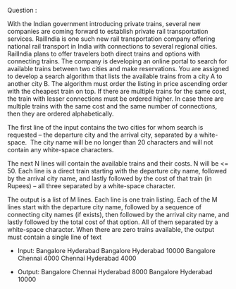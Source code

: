 Question :

With the Indian government introducing private trains, several new companies are coming forward to establish private rail transportation services. RailIndia is one such new rail transportation company offering national rail transport in India with connections to several regional cities. RailIndia plans to offer travelers both direct trains and options with connecting trains. The company is developing an online portal to search for available trains between two cities and make reservations.
You are assigned to develop a search algorithm that lists the available trains from a city A to another city B. The algorithm must order the listing in price ascending order with the cheapest train on top. If there are multiple trains for the same cost, the train with lesser connections must be ordered higher. In case there are multiple trains with the same cost and the same number of connections, then they are ordered alphabetically.

The first line of the input contains the two cities for whom search is requested – the departure city and the arrival city, separated by a white-space.&nbsp; The city name will be no longer than 20 characters and will not contain any white-space characters.

The next N lines will contain the available trains and their costs. N will be &lt;= 50. Each line is a direct train starting with the departure city name, followed by the arrival city name, and lastly followed by the cost of that train (in Rupees) – all three separated by a white-space character.

The output is a list of M lines. Each line is one train listing. Each of the M lines start with the departure city name, followed by a sequence of connecting city names (if exists), then followed by the arrival city name, and lastly followed by the total cost of that option. All of them separated by a white-space character. When there are zero trains available, the output must contain a single line of text 




- Input:
Bangalore Hyderabad
Bangalore Hyderabad 10000
Bangalore Chennai 4000
Chennai Hyderabad 4000

- Output:
Bangalore Chennai Hyderabad 8000
Bangalore Hyderabad 10000